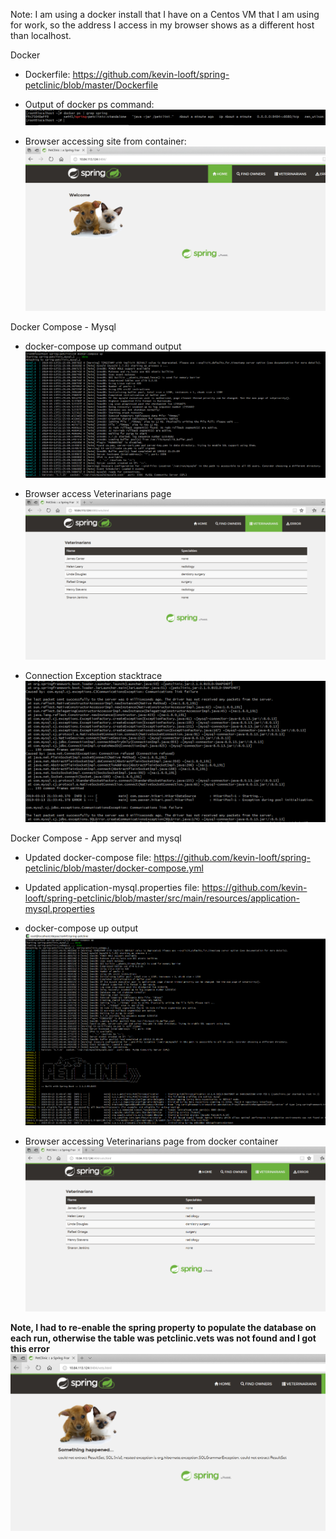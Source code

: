 Note: I am using a docker install that I have on a Centos VM that I am using for work, so the address I access in my browser shows as a different host than localhost.

Docker

- Dockerfile: https://github.com/kevin-looft/spring-petclinic/blob/master/Dockerfile

- Output of docker ps command:
![Screen Capture #1](images/docker_ps.PNG)

- Browser accessing site from container:
![Screen Capture #2](images/petclinic_docker.PNG)


Docker Compose - Mysql
- docker-compose up command output
![Screen Capture #3](images/docker-compose-up.PNG)

- Browser access Veterinarians page
![Screen Capture #4](images/vet_page.PNG)

- Connection Exception stacktrace 
![Screen Capture #5](images/connection_exception.PNG)


Docker Compose - App server and mysql
- Updated docker-compose file: https://github.com/kevin-looft/spring-petclinic/blob/master/docker-compose.yml

 - Updated application-mysql.properties file: https://github.com/kevin-looft/spring-petclinic/blob/master/src/main/resources/application-mysql.properties
 
 - docker-compose up output
 ![Screen Capture #6](images/docker-compose2.PNG)
 
 - Browser accessing Veterinarians page from docker container
 ![Screen Capture #7](images/vets_2.PNG)
 
 **Note, I had to re-enable the spring property to populate the database on each run, otherwise the table was petclinic.vets was not found and I got this error**
 ![Screen Capture #8](images/vets_sql_failure.PNG)
 
